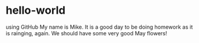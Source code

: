 # hello-world
using GitHub
My name is Mike. It is a good day to be doing homework as it is rainging, again. We should have some very good May flowers!
